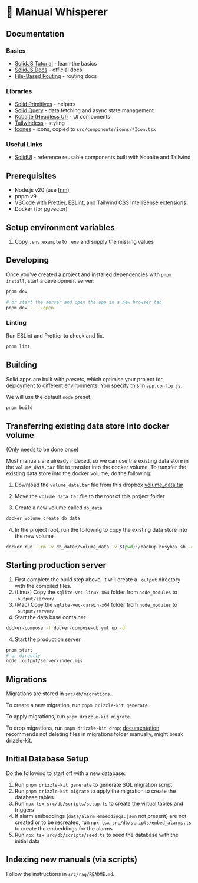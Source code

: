 # 📖 Manual Whisperer

## Documentation

### Basics

- [SolidJS Tutorial](https://www.solidjs.com/tutorial/introduction_basics) - learn the basics
- [SolidJS Docs](https://docs.solidjs.com/) - official docs
- [File-Based Routing](https://docs.solidjs.com/solid-start/building-your-application/routing#file-based-routing) - routing docs

### Libraries

- [Solid Primitives](https://primitives.solidjs.community/) - helpers
- [Solid Query](https://tanstack.com/query/latest/docs/framework/solid/overview) - data fetching and async state management
- [Kobalte (Headless UI)](https://kobalte.dev/docs/core/overview/introduction/) - UI components
- [Tailwindcss](https://tailwindcss.com/) - styling
- [Icones](https://icones.js.org/collection/material-symbols) - icons, copied to `src/components/icons/*Icon.tsx`

### Useful Links

- [SolidUI](https://www.solid-ui.com/docs/introduction) - reference reusable components built with Kobalte and Tailwind

## Prerequisites

- Node.js v20 (use [fnm](https://github.com/Schniz/fnm))
- pnpm v9
- VSCode with Prettier, ESLint, and Tailwind CSS IntelliSense extensions
- Docker (for pgvector)

## Setup environment variables

1. Copy `.env.example` to `.env` and supply the missing values

## Developing

Once you've created a project and installed dependencies with `pnpm install`, start a development server:

```bash
pnpm dev

# or start the server and open the app in a new browser tab
pnpm dev -- --open
```

### Linting

Run ESLint and Prettier to check and fix.

```bash
pnpm lint
```

## Building

Solid apps are built with _presets_, which optimise your project for deployment to different environments. You specify this in `app.config.js`.

We will use the default `node` preset.

```bash
pnpm build
```

## Transferring existing data store into docker volume

(Only needs to be done once)

Most manuals are already indexed, so we can use the existing data store in the `volume_data.tar` file to transfer into the docker volume. To transfer the existing data store into the docker volume, do the following:

1. Download the `volume_data.tar` file from this dropbox <a href="https://www.dropbox.com/scl/fo/pcyjdhn9u0gbc3cg4bqcr/AP00bJlP6axyt3-CGkqbmgo?rlkey=wtx9qxb61u2mel7w29lahfpix&st=0nm2or4x&dl=0">volume_data.tar</a>

2. Move the `volume_data.tar` file to the root of this project folder

3. Create a new volume called `db_data`

```bash
docker volume create db_data
```

4. In the project root, run the following to copy the existing data store into the new volume

```bash
docker run --rm -v db_data:/volume_data -v $(pwd):/backup busybox sh -c "cd /volume_data && tar xvf /backup/volume_data.tar --strip 1"
```

## Starting production server

1. First complete the build step above. It will create a `.output` directory with the compiled files.
2. (Linux) Copy the `sqlite-vec-linux-x64` folder from `node_modules` to `.output/server/`
3. (Mac) Copy the `sqlite-vec-darwin-x64` folder from `node_modules` to `.output/server/`
4. Start the data base container

```bash
docker-compose -f docker-compose-db.yml up -d
```

4. Start the production server

```bash
pnpm start
# or directly
node .output/server/index.mjs
```

## Migrations

Migrations are stored in `src/db/migrations`.

To create a new migration, run `pnpm drizzle-kit generate`.

To apply migrations, run `pnpm drizzle-kit migrate`.

To drop migrations, run `pnpm drizzle-kit drop`; [documentation](https://orm.drizzle.team/kit-docs/commands#drop-migration) recommends not deleting files in migrations folder manually, might break drizzle-kit.

## Initial Database Setup

Do the following to start off with a new database:

1. Run `pnpm drizzle-kit generate` to generate SQL migration script
1. Run `pnpm drizzle-kit migrate` to apply the migration to create the database tables
1. Run `npx tsx src/db/scripts/setup.ts` to create the virtual tables and triggers
1. If alarm embeddings (`data/alarm_embeddings.json` not present) are not created or to be recreated, run `npx tsx src/db/scripts/embed_alarms.ts` to create the embeddings for the alarms
1. Run `npx tsx src/db/scripts/seed.ts` to seed the database with the initial data

## Indexing new manuals (via scripts)

Follow the instructions in `src/rag/README.md`.
